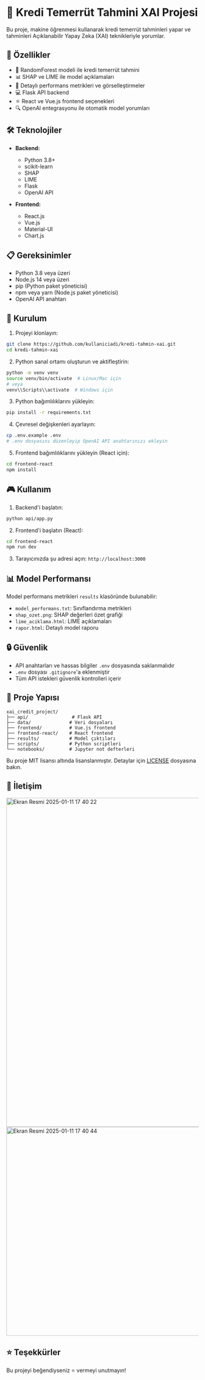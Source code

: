 # 🏦 Kredi Temerrüt Tahmini XAI Projesi

Bu proje, makine öğrenmesi kullanarak kredi temerrüt tahminleri yapar ve tahminleri Açıklanabilir Yapay Zeka (XAI) teknikleriyle yorumlar.

## 🌟 Özellikler

- 🤖 RandomForest modeli ile kredi temerrüt tahmini
- 📊 SHAP ve LIME ile model açıklamaları
- 🎯 Detaylı performans metrikleri ve görselleştirmeler
- 💻 Flask API backend
- ⚛️ React ve Vue.js frontend seçenekleri
- 🔍 OpenAI entegrasyonu ile otomatik model yorumları

## 🛠️ Teknolojiler

- **Backend:**
  - Python 3.8+
  - scikit-learn
  - SHAP
  - LIME
  - Flask
  - OpenAI API

- **Frontend:**
  - React.js
  - Vue.js
  - Material-UI
  - Chart.js

## 📋 Gereksinimler

- Python 3.8 veya üzeri
- Node.js 14 veya üzeri
- pip (Python paket yöneticisi)
- npm veya yarn (Node.js paket yöneticisi)
- OpenAI API anahtarı

## 🚀 Kurulum

1. Projeyi klonlayın:
```bash
git clone https://github.com/kullaniciadi/kredi-tahmin-xai.git
cd kredi-tahmin-xai
```

2. Python sanal ortamı oluşturun ve aktifleştirin:
```bash
python -m venv venv
source venv/bin/activate  # Linux/Mac için
# veya
venv\\Scripts\\activate  # Windows için
```

3. Python bağımlılıklarını yükleyin:
```bash
pip install -r requirements.txt
```

4. Çevresel değişkenleri ayarlayın:
```bash
cp .env.example .env
# .env dosyasını düzenleyip OpenAI API anahtarınızı ekleyin
```

5. Frontend bağımlılıklarını yükleyin (React için):
```bash
cd frontend-react
npm install
```

## 🎮 Kullanım

1. Backend'i başlatın:
```bash
python api/app.py
```

2. Frontend'i başlatın (React):
```bash
cd frontend-react
npm run dev
```

3. Tarayıcınızda şu adresi açın: `http://localhost:3000`

## 📊 Model Performansı

Model performans metrikleri `results` klasöründe bulunabilir:
- `model_performans.txt`: Sınıflandırma metrikleri
- `shap_ozet.png`: SHAP değerleri özet grafiği
- `lime_aciklama.html`: LIME açıklamaları
- `rapor.html`: Detaylı model raporu

## 🔒 Güvenlik

- API anahtarları ve hassas bilgiler `.env` dosyasında saklanmalıdır
- `.env` dosyası `.gitignore`'a eklenmiştir
- Tüm API istekleri güvenlik kontrolleri içerir

## 📁 Proje Yapısı

```
xai_credit_project/
├── api/                # Flask API
├── data/              # Veri dosyaları
├── frontend/          # Vue.js frontend
├── frontend-react/    # React frontend
├── results/           # Model çıktıları
├── scripts/           # Python scriptleri
└── notebooks/         # Jupyter not defterleri
```


Bu proje MIT lisansı altında lisanslanmıştır. Detaylar için [LICENSE](LICENSE) dosyasına bakın.

## 👥 İletişim
<img width="862" alt="Ekran Resmi 2025-01-11 17 40 22" src="https://github.com/user-attachments/assets/3d45f391-556a-4052-99bf-705df77a562f" />
<img width="547" alt="Ekran Resmi 2025-01-11 17 40 44" src="https://github.com/user-attachments/assets/de4344ef-94ba-4986-8bb5-2c1f9deb7f74" />


## ⭐ Teşekkürler

Bu projeyi beğendiyseniz ⭐️ vermeyi unutmayın!
